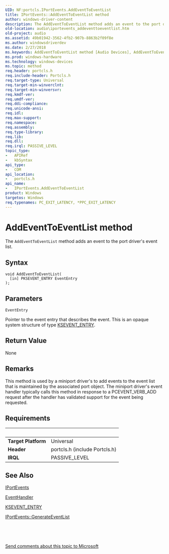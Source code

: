 ```yaml
---
UID: NF:portcls.IPortEvents.AddEventToEventList
title: IPortEvents::AddEventToEventList method
author: windows-driver-content
description: The AddEventToEventList method adds an event to the port driver's event list.
old-location: audio\iportevents_addeventtoeventlist.htm
old-project: audio
ms.assetid: 49b01942-3562-4fb2-907b-8863b2f09f8e
ms.author: windowsdriverdev
ms.date: 2/27/2018
ms.keywords: AddEventToEventList method [Audio Devices], AddEventToEventList method [Audio Devices], IPortEvents interface, AddEventToEventList,IPortEvents.AddEventToEventList, IPortEvents, IPortEvents interface [Audio Devices], AddEventToEventList method, IPortEvents::AddEventToEventList, audio.iportevents_addeventtoeventlist, audmp-routines_13ea6aa7-0f65-43d4-b80c-4aa46102c43e.xml, portcls/IPortEvents::AddEventToEventList
ms.prod: windows-hardware
ms.technology: windows-devices
ms.topic: method
req.header: portcls.h
req.include-header: Portcls.h
req.target-type: Universal
req.target-min-winverclnt: 
req.target-min-winversvr: 
req.kmdf-ver: 
req.umdf-ver: 
req.ddi-compliance: 
req.unicode-ansi: 
req.idl: 
req.max-support: 
req.namespace: 
req.assembly: 
req.type-library: 
req.lib: 
req.dll: 
req.irql: PASSIVE_LEVEL
topic_type:
-	APIRef
-	kbSyntax
api_type:
-	COM
api_location:
-	portcls.h
api_name:
-	IPortEvents.AddEventToEventList
product: Windows
targetos: Windows
req.typenames: PC_EXIT_LATENCY, *PPC_EXIT_LATENCY
---
```



# AddEventToEventList method
The <code>AddEventToEventList</code> method adds an event to the port driver's event list.

## Syntax

````
void AddEventToEventList(
  [in] PKSEVENT_ENTRY EventEntry
);
````

## Parameters

`EventEntry`

Pointer to the event entry that describes the event. This is an opaque system structure of type <a href="..\ks\ns-ks-_ksevent_entry.md">KSEVENT_ENTRY</a>.


## Return Value

None

## Remarks

This method is used by a miniport driver's to add events to the event list that is maintained by the associated port object. The miniport driver's event handler typically calls this method in response to a PCEVENT_VERB_ADD request after the handler has validated support for the event being requested.

## Requirements
| &nbsp; | &nbsp; |
| ---- |:---- |
| **Target Platform** | Universal |
| **Header** | portcls.h (include Portcls.h) |
| **IRQL** | PASSIVE_LEVEL |

## See Also

<a href="..\portcls\nn-portcls-iportevents.md">IPortEvents</a>



<a href="..\portcls\nc-portcls-pcpfnevent_handler.md">EventHandler</a>



<a href="..\ks\ns-ks-_ksevent_entry.md">KSEVENT_ENTRY</a>



<a href="https://msdn.microsoft.com/library/windows/hardware/ff536889">IPortEvents::GenerateEventList</a>



 

 

<a href="mailto:wsddocfb@microsoft.com?subject=Documentation%20feedback [audio\audio]:%20IPortEvents::AddEventToEventList method%20 RELEASE:%20(2/27/2018)&amp;body=%0A%0APRIVACY STATEMENT%0A%0AWe use your feedback to improve the documentation. We don't use your email address for any other purpose, and we'll remove your email address from our system after the issue that you're reporting is fixed. While we're working to fix this issue, we might send you an email message to ask for more info. Later, we might also send you an email message to let you know that we've addressed your feedback.%0A%0AFor more info about Microsoft's privacy policy, see http://privacy.microsoft.com/en-us/default.aspx." title="Send comments about this topic to Microsoft">Send comments about this topic to Microsoft</a>